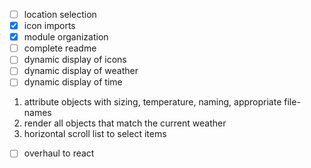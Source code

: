 - [ ] location selection
- [x] icon imports
- [x] module organization
- [ ] complete readme
- [ ] dynamic display of icons
- [ ] dynamic display of weather
- [ ] dynamic display of time

1. attribute objects with sizing, temperature, naming, appropriate file-names
2. render all objects that match the current weather
3. horizontal scroll list to select items

- [ ] overhaul to react
